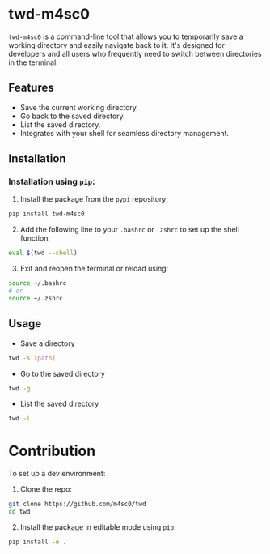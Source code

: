 # twd-m4sc0

`twd-m4sc0` is a command-line tool that allows you to temporarily save a working directory and easily navigate back to it. It's designed for developers and all users who frequently need to switch between directories in the terminal.

## Features

- Save the current working directory.
- Go back to the saved directory.
- List the saved directory.
- Integrates with your shell for seamless directory management.

## Installation

### Installation using `pip`:

1. Install the package from the `pypi` repository:

```bash
pip install twd-m4sc0
```

2. Add the following line to your `.bashrc` or `.zshrc` to set up the shell function:

```bash
eval $(twd --shell)
```

3. Exit and reopen the terminal or reload using:

```bash
source ~/.bashrc
# or
source ~/.zshrc
```

## Usage

- Save a directory

```bash
twd -s [path]
```

- Go to the saved directory

```bash
twd -g
```

- List the saved directory

```bash
twd -l
```

# Contribution

To set up a dev environment:

1. Clone the repo:

```bash
git clone https://github.com/m4sc0/twd
cd twd
```

2. Install the package in editable mode using `pip`:

```bash
pip install -e .
```
